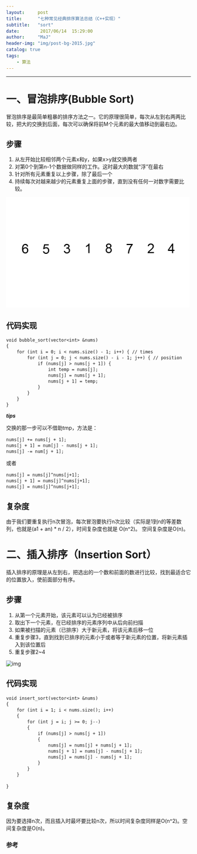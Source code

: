 ```yaml
---
layout:     post
title:      "七种常见经典排序算法总结（C++实现）"
subtitle:   "sort"
date:        2017/06/14  15:29:00 
author:     "MaJ"
header-img: "img/post-bg-2015.jpg"
catalog: true
tags:
    - 算法
---
```

---

# 一、冒泡排序(Bubble Sort) #
冒泡排序是最简单粗暴的排序方法之一。它的原理很简单，每次从左到右两两比较，把大的交换到后面，每次可以确保将前M个元素的最大值移动到最右边。
## 步骤 ##
1. 从左开始比较相邻两个元素x和y，如果x>y就交换两者
2. 对第0个到第n-1个数据做同样的工作。这时最大的数就“浮”在最右
3. 针对所有元素重复以上步骤，除了最后一个
4. 持续每次对越来越少的元素重复上面的步骤，直到没有任何一对数字需要比较。

![img](/img/bubble.gif)

## 代码实现 ##

	void bubble_sort(vector<int> &nums)
	{
		for (int i = 0; i < nums.size() - 1; i++) { // times
			for (int j = 0; j < nums.size() - i - 1; j++) { // position
				if (nums[j] > nums[j + 1]) {
					int temp = nums[j];
					nums[j] = nums[j + 1];
					nums[j + 1] = temp;
				}
			}
		}
	}

***tips***

交换的那一步可以不借助tmp，方法是：

	nums[j] += nums[j + 1];
	nums[j + 1] = num[j] - nums[j + 1];
	nums[j] -= num[j + 1];
或者

    nums[j] = nums[j]^nums[j+1];
	nums[j + 1] = nums[j]^nums[j+1];
	nums[j] = nums[j]^nums[j+1];

## 复杂度 ##
由于我们要重复执行n次冒泡，每次冒泡要执行n次比较（实际是1到n的等差数列，也就是(a1 + an) * n / 2），时间复杂度也就是 O(n^2)。 空间复杂度是O(n)。

# 二、插入排序（Insertion Sort） #

插入排序的原理是从左到右，把选出的一个数和前面的数进行比较，找到最适合它的位置放入，使前面部分有序。

## 步骤 ##
1. 从第一个元素开始，该元素可以认为已经被排序
2. 取出下一个元素，在已经排序的元素序列中从后向前扫描
3. 如果被扫描的元素（已排序）大于新元素，将该元素后移一位
4. 重复步骤3，直到找到已排序的元素小于或者等于新元素的位置，将新元素插入到该位置后
5. 重复步骤2~4


![img](/img/Insertion-sort-example.gif)

## 代码实现 ##

	void insert_sort(vector<int> &nums)
	{
		for (int i = 1; i < nums.size(); i++)
		{
			for (int j = i; j >= 0; j--)
			{
				if (nums[j] > nums[j + 1])
				{
					nums[j] = nums[j] + nums[j + 1];
					nums[j + 1] = nums[j] - nums[j + 1];
					nums[j] = nums[j] - nums[j + 1];
				}
			}
		}
	
	}

## 复杂度 ##
因为要选择n次，而且插入时最坏要比较n次，所以时间复杂度同样是O(n^2)。空间复杂度是O(n)。

### 参考
